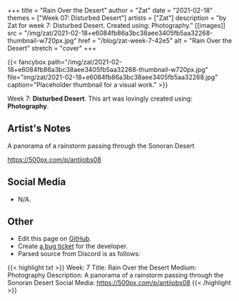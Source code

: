 +++
title =       "Rain Over the Desert"
author =      "Zat"
date =        "2021-02-18"
themes =      ["Week 07: Disturbed Desert"]
artists =     ["Zat"]
description = "by Zat for week 7: Disturbed Desert. Created using: Photography."
[[images]]
      src = "/img/zat/2021-02-18+e6084fb86a3bc38aee3405fb5aa32268-thumbnail-w720px.jpg"
      href = "/blog/zat-week-7-42e5"
      alt = "Rain Over the Desert"
      stretch = "cover"
+++


{{< fancybox path="/img/zat/2021-02-18+e6084fb86a3bc38aee3405fb5aa32268-thumbnail-w720px.jpg" file="img/zat/2021-02-18+e6084fb86a3bc38aee3405fb5aa32268.jpg" caption="Placeholder thumbnail for a visual work." >}}


Week 7: **Disturbed Desert**. This art was lovingly created using: **Photography**.

## Artist's Notes

A panorama of a rainstorm passing through the Sonoran Desert

https://500px.com/p/antiiobs08

## Social Media

- N/A.

## Other

- Edit this page on [GitHub](https://github.com/teaminkling/web-refresh/edit/main/content/blog/zat-week-7-42e5.md).
- Create [a bug ticket](https://github.com/teaminkling/web-refresh/issues/new?assignees=&labels=bug&template=problem-report.md&title=) for the developer.
- Parsed source from Discord is as follows:

{{< highlight txt >}}
Week: 7
Title: Rain Over the Desert
Medium: Photography 
Description: A panorama of a rainstorm passing through the Sonoran Desert
Social Media: https://500px.com/p/antiiobs08
{{< /highlight >}}